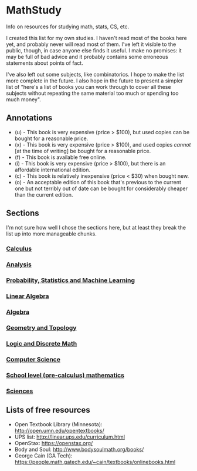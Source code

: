 # MathStudy

Info on resources for studying math, stats, CS, etc.

I created this list for my own studies. I haven't read most of the books here yet, and probably never will read most of them. I've left it visible to the public, though, in case anyone else finds it useful. I make no promises: it may be full of bad advice and it probably contains some erroneous statements about points of fact.

I've also left out some subjects, like combinatorics. I hope to make the list more complete in the future. I also hope in the future to present a simpler list of "here's a list of books you can work through to cover all these subjects without repeating the same material too much or spending too much money".

## Annotations

- (u) - This book is very expensive (price > $100), but used copies can be bought for a reasonable price.
- (x) - This book is very expensive (price > $100), and used copies *cannot* [at the time of writing] be bought for a reasonable price.
- (f) - This book is available free online.
- (i) - This book is very expensive (price > $100), but there is an affordable international edition.
- (c) - This book is relatively inexpensive (price < $30) when bought new.
- (o) - An acceptable edition of this book that's previous to the current one but not terribly out of date can be bought for considerably cheaper than the current edition.

## Sections

I'm not sure how well I chose the sections here, but at least they break the list up into more manageable chunks.

### [Calculus](Calculus.md)
### [Analysis](Analysis.md)
### [Probability, Statistics and Machine Learning](ProbStats.md)
### [Linear Algebra](LinearAlgebra.md)
### [Algebra](Algebra.md)
### [Geometry and Topology](GeomTopo.md)
### [Logic and Discrete Math](LogicDiscrete.md)
### [Computer Science](CS.md)
### [School level (pre-calculus) mathematics](SchoolLevel.md)
### [Sciences](Sciences.md)

## Lists of free resources

- Open Textbook Library (Minnesota): http://open.umn.edu/opentextbooks/
- UPS list: http://linear.ups.edu/curriculum.html
- OpenStax: https://openstax.org/
- Body and Soul: http://www.bodysoulmath.org/books/
- George Cain (GA Tech): https://people.math.gatech.edu/~cain/textbooks/onlinebooks.html

